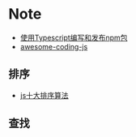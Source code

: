 # Note

- [使用Typescript编写和发布npm包](https://www.jianshu.com/p/8fa2c50720e4)
- [awesome-coding-js](http://www.conardli.top/docs/algorithm/)

## 排序

- [js十大排序算法](https://www.cnblogs.com/AlbertP/p/10847627.html)

## 查找

